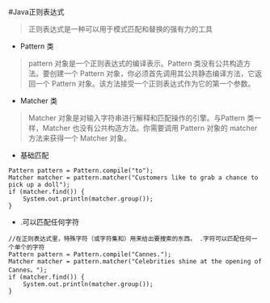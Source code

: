 #Java正则表达式
> 正则表达式是一种可以用于模式匹配和替换的强有力的工具

+ Pattern 类
> pattern 对象是一个正则表达式的编译表示。Pattern 类没有公共构造方法。要创建一个 Pattern 对象，你必须首先调用其公共静态编译方法，它返回一个 Pattern 对象。该方法接受一个正则表达式作为它的第一个参数。

+ Matcher 类
> Matcher 对象是对输入字符串进行解释和匹配操作的引擎。与Pattern 类一样，Matcher 也没有公共构造方法。你需要调用 Pattern 对象的 matcher 方法来获得一个 Matcher 对象。

+ 基础匹配
```
Pattern pattern = Pattern.compile("to");
Matcher matcher = pattern.matcher("Customers like to grab a chance to pick up a doll");
if (matcher.find()) {
    System.out.println(matcher.group());
}
```
+ .可以匹配任何字符
```
//在正则表达式里，特殊字符（或字符集和）用来给出要搜索的东西。 .字符可以匹配任何一个单个的字符
Pattern pattern = Pattern.compile("Cannes.");
Matcher matcher = pattern.matcher("Celebrities shine at the opening of Cannes。");
if (matcher.find()) {
    System.out.println(matcher.group());
}
```